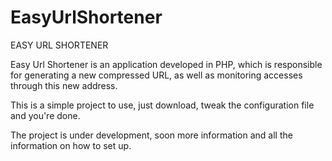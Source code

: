 # EasyUrlShortener
EASY URL SHORTENER

Easy Url Shortener is an application developed in PHP, which is responsible for generating a new compressed URL, as well as monitoring accesses through this new address.

This is a simple project to use, just download, tweak the configuration file and you're done.

The project is under development, soon more information and all the information on how to set up.
